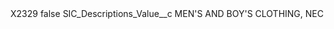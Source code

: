 <?xml version="1.0" encoding="UTF-8"?>
<CustomMetadata xmlns="http://soap.sforce.com/2006/04/metadata" xmlns:xsi="http://www.w3.org/2001/XMLSchema-instance" xmlns:xsd="http://www.w3.org/2001/XMLSchema">
    <label>X2329</label>
    <protected>false</protected>
    <values>
        <field>SIC_Descriptions_Value__c</field>
        <value xsi:type="xsd:string">MEN&apos;S AND BOY&apos;S CLOTHING, NEC</value>
    </values>
</CustomMetadata>
